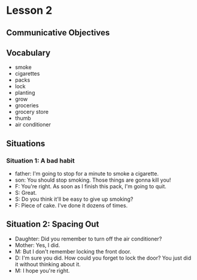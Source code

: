 # Lesson 2

## Communicative Objectives




## Vocabulary
- smoke
- cigarettes
- packs
- lock
- planting
- grow
- groceries
- grocery store
- thumb
- air conditioner


## Situations
### Situation 1: A bad habit
- father: I'm going to stop for a minute to smoke a cigarette.
- son: You should stop smoking. Those things are gonna kill you!
- F: You're right. As soon as I finish this pack, I'm going to quit.
- S: Great.
- S: Do you think it'll be easy to give up smoking?
- F: Piece of cake. I've done it dozens of times.


## Situation 2: Spacing Out
- Daughter:  Did you remember to turn off the air conditioner?
- Mother: Yes, I did.
- M: But I don't remember locking the front door.
- D: I'm sure you did. How could you forget to lock the door? You just did it without thinking about it.
- M: I hope you're right.